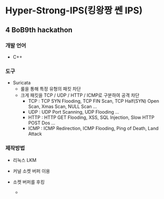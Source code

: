 # Hyper-Strong-IPS(킹왕짱 쎈 IPS)
## 4 BoB9th hackathon
### 개발 언어
- C++
### 도구
- Suricata
  - 룰을 통해 특정 유형의 패킷 차단
  - 크게 패킷을 TCP / UDP / HTTP / ICMP로 구분하여 공격 차단
    - TCP : TCP SYN Flooding, TCP FIN Scan, TCP Half(SYN) Open Scan, Xmas Scan, NULL Scan ...
    - UDP : UDP Port Scanning, UDP Flooding ...
    - HTTP : HTTP GET Flooding, XSS, SQL Injection, Slow HTTP POST Dos ...
    - ICMP : ICMP Redirection, ICMP Flooding, Ping of Death, Land Attack
    
### 제작방법
- 리눅스 LKM
- 커널 소켓 버퍼 이용
- 소켓 버퍼를 후킹

    - 
